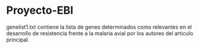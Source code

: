 # Proyecto-EBI
genelist1.txt contiene la lista de genes determinados como relevantes en el desarrollo de resistencia frente a la malaria avial por los autores del articulo principal.
